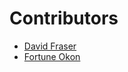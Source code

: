 # Contributors
- [David Fraser](https://github.com/DavidMatthewFraser)
- [Fortune Okon](https://github.com/fort3)